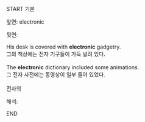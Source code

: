 START
기본

앞면:
electronic


뒷면:
<div>His desk is covered with <strong>electronic</strong> gadgetry. </div><div><div>그의 책상에는 전자 기구들이 가득 널려 있다.</div></div><div><br></div><div><div>The <strong>electronic</strong> dictionary included some animations. </div><div><div>그 전자 사전에는 동영상이 일부 들어 있었다.</div></div></div><br>전자의<br>


해석:

END